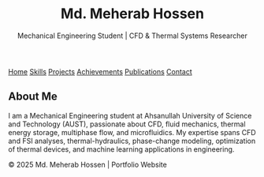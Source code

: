 <!DOCTYPE html>
<html lang="en">
<head>
  <meta charset="UTF-8">
  <title>Md. Meherab Hossen | Home</title>
  <link rel="stylesheet" href="css/style.css">
</head>
<body>
  <header>
    <h1>Md. Meherab Hossen</h1>
    <p>Mechanical Engineering Student | CFD & Thermal Systems Researcher</p>
  </header>

  <!-- Navbar -->
  <nav>
    <a href="index.html">Home</a>
    <a href="skills.html">Skills</a>
    <a href="projects.html">Projects</a>
    <a href="achievements.html">Achievements</a>
    <a href="publications.html">Publications</a>
    <a href="contact.html">Contact</a>
  </nav>

  <section>
    <h2>About Me</h2>
    <p>
      I am a Mechanical Engineering student at Ahsanullah University of Science and Technology (AUST), 
      passionate about CFD, fluid mechanics, thermal energy storage, multiphase flow, and microfluidics.
      My expertise spans CFD and FSI analyses, thermal-hydraulics, phase-change modeling, optimization of thermal devices, 
      and machine learning applications in engineering.
    </p>
  </section>

  <footer>
    © 2025 Md. Meherab Hossen |  Portfolio Website
  </footer>
</body>
</html>
